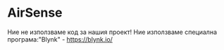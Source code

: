 # AirSense
Ние не използваме код за нашия проект!
Ние използваме специална програма:"Blynk" - https://blynk.io/
